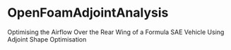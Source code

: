 # OpenFoamAdjointAnalysis
 Optimising the Airflow Over the Rear Wing of a Formula SAE Vehicle Using Adjoint Shape Optimisation

